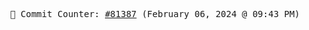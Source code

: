 <p align="center">
    <samp>
        📮 Commit Counter: <a href="https://github.com/Javascript-void0/Javascript-void0/commits/main">#81387</a> (February 06, 2024 @ 09:43 PM)
    </samp>
</p>